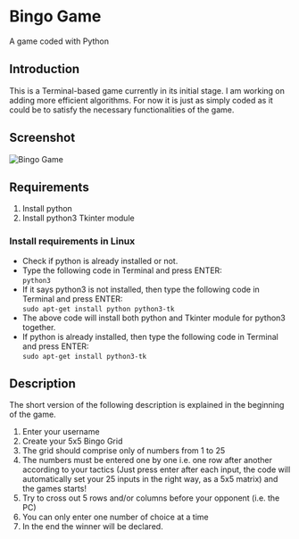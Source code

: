 # Bingo Game
A game coded with Python

## Introduction
This is a Terminal-based game currently in its initial stage. I am working on adding more efficient algorithms. For now it is just as simply coded as it could be to satisfy the necessary functionalities of the game.

## Screenshot
![Bingo Game](https://github.com/Th3-M3nt0r/Bingo-Game/blob/master/images/bingo.PNG?raw=true)

## Requirements
  1. Install python
  2. Install python3 Tkinter module
  
### Install requirements in Linux
* Check if python is already installed or not.
* Type the following code in Terminal and press ENTER:<br/> 
    `python3`
* If it says python3 is not installed, then type the following code in Terminal and press ENTER:<br/>
    `sudo apt-get install python python3-tk`
* The above code will install both python and Tkinter module for python3 together.
* If python is already installed, then type the following code in Terminal and press ENTER:<br/>
    `sudo apt-get install python3-tk`
  
## Description
The short version of the following description is explained in the beginning of the game.
1. Enter your username
2. Create your 5x5 Bingo Grid
3. The grid should comprise only of numbers from 1 to 25
4. The numbers must be entered one by one i.e. one row after another according to your tactics (Just press enter after each input, the code will automatically set your 25 inputs in the right way, as a 5x5 matrix) and the games starts!
5. Try to cross out 5 rows and/or columns before your opponent (i.e. the PC)
6. You can only enter one number of choice at a time
7. In the end the winner will be declared.
